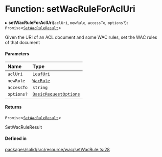 # Function: setWacRuleForAclUri

▸ **setWacRuleForAclUri**(`aclUri`, `newRule`, `accessTo`, `options?`): `Promise`\<[`SetWacRuleResult`](../types/SetWacRuleResult.md)\>

Given the URI of an ACL document and some WAC rules, set the WAC rules of
that document

#### Parameters

| Name | Type |
| :------ | :------ |
| `aclUri` | [`LeafUri`](../types/LeafUri.md) |
| `newRule` | [`WacRule`](../interfaces/WacRule.md) |
| `accessTo` | `string` |
| `options?` | [`BasicRequestOptions`](../interfaces/BasicRequestOptions.md) |

#### Returns

`Promise`\<[`SetWacRuleResult`](../types/SetWacRuleResult.md)\>

SetWacRuleResult

#### Defined in

[packages/solid/src/resource/wac/setWacRule.ts:28](https://github.com/o-development/ldo/blob/c70613a/packages/solid/src/resource/wac/setWacRule.ts#L28)
